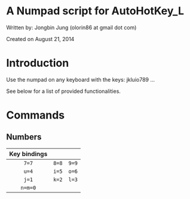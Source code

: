 A Numpad script for AutoHotKey_L
====

Written by: Jongbin Jung (olorin86 at gmail dot com)

Created on August 21, 2014

# Introduction
Use the numpad on any keyboard with the keys: jkluio789 ...

See below for a list of provided functionalities.

# Commands
## Numbers
|Key bindings|&nbsp;|&nbsp;|
|:----:|:----:|:----:|
|`7=7` | `8=8` | `9=9`|
|`u=4` | `i=5` | `o=6`|
|`j=1` | `k=2` | `l=3`|
|`n=m=0`|

